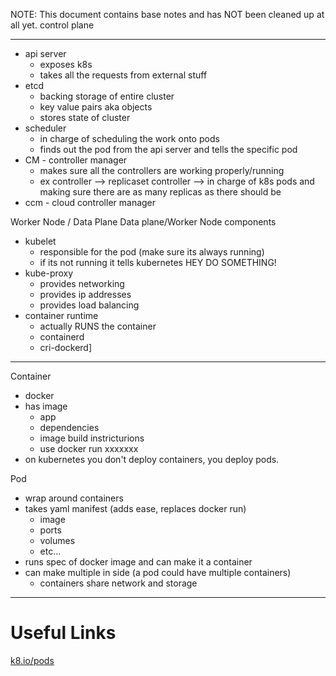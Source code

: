 NOTE: This document contains base notes and has NOT been cleaned up at all yet.
control plane

---

- api server
    - exposes k8s
    - takes all the requests from external stuff
- etcd
    - backing storage of entire cluster
    - key value pairs aka objects
    - stores state of cluster
- scheduler
    - in charge of scheduling the work onto pods
    - finds out the pod from the api server and tells the specific pod
- CM - controller manager
    - makes sure all the controllers are working properly/running
    - ex controller —> replicaset controller —> in charge of k8s pods and making sure there are as many replicas as there should be
- ccm - cloud controller manager


Worker Node / Data Plane
Data plane/Worker Node components

- kubelet
    - responsible for the pod (make sure its always running)
    - if its not running it tells kubernetes HEY DO SOMETHING!
- kube-proxy
    - provides networking
    - provides ip addresses
    - provides load balancing
- container runtime
    - actually RUNS the container
    - containerd
    - cri-dockerd]



--- 

Container 
- docker
- has image
    - app
    - dependencies
    - image build instricturions
    - use docker run xxxxxxx
- on kubernetes you don't deploy containers, you deploy pods.

Pod
- wrap around containers
- takes yaml manifest (adds ease, replaces docker run)
    - image
    - ports
    - volumes
    - etc…
- runs spec of docker image and can make it a container
- can make multiple in side (a pod could have multiple containers)
    - containers share network and storage
---
# Useful Links
[k8.io/pods](https://kubernetes.io/docs/concepts/workloads/pods/)